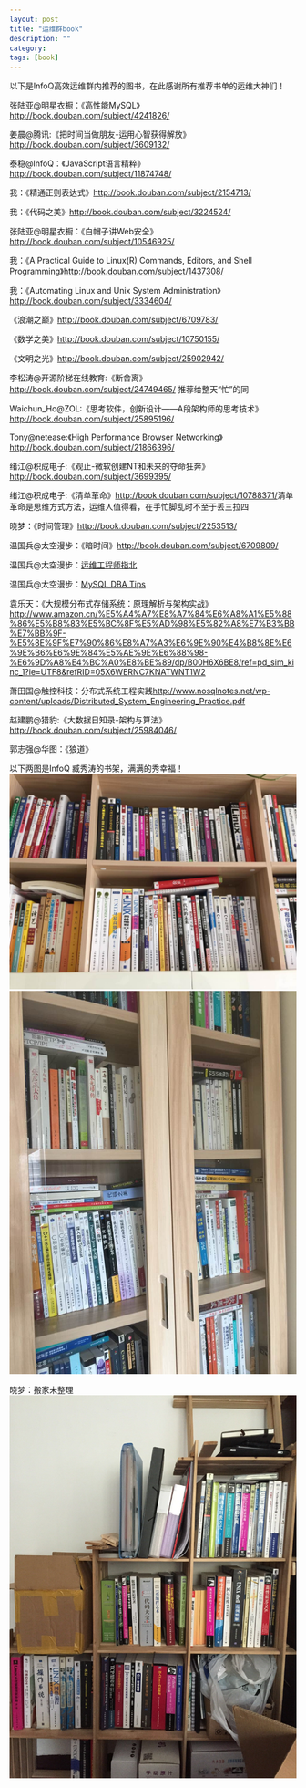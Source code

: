 ```yaml
---
layout: post
title: "运维群book"
description: ""
category: 
tags: [book]
---
```



以下是InfoQ高效运维群内推荐的图书，在此感谢所有推荐书单的运维大神们！

张陆亚@明星衣橱：《高性能MySQL》<http://book.douban.com/subject/4241826/>

姜晨@腾讯:《把时间当做朋友-运用心智获得解放》<http://book.douban.com/subject/3609132/>

泰稳@InfoQ：《JavaScript语言精粹》<http://book.douban.com/subject/11874748/>

我：《精通正则表达式》<http://book.douban.com/subject/2154713/>

我：《代码之美》<http://book.douban.com/subject/3224524/>

张陆亚@明星衣橱：《白帽子讲Web安全》<http://book.douban.com/subject/10546925/>

我：《A Practical Guide to Linux(R) Commands, Editors, and Shell Programming》<http://book.douban.com/subject/1437308/>

我：《Automating Linux and Unix System Administration》<http://book.douban.com/subject/3334604/>

《浪潮之巅》<http://book.douban.com/subject/6709783/>

《数学之美》<http://book.douban.com/subject/10750155/>

《文明之光》<http://book.douban.com/subject/25902942/>

李松涛@开源阶梯在线教育:《断舍离》<http://book.douban.com/subject/24749465/> 推荐给整天“忙”的同

Waichun_Ho@ZOL:《思考软件，创新设计——A段架构师的思考技术》<http://book.douban.com/subject/25895196/>

Tony@netease:《High Performance Browser Networking》<http://book.douban.com/subject/21866396/>

绪江@积成电子:《观止-微软创建NT和未来的夺命狂奔》<http://book.douban.com/subject/3699395/>

绪江@积成电子:《清单革命》<http://book.douban.com/subject/10788371/>清单革命是思维方式方法，运维人值得看，在手忙脚乱时不至于丢三拉四

晓梦：《时间管理》<http://book.douban.com/subject/2253513/>

温国兵@太空漫步：《暗时间》<http://book.douban.com/subject/6709809/>

温国兵@太空漫步：[运维工程师指北](http://dbarobin.com/2015/04/14/operation-and-maintenance-engineer-tips/)

温国兵@太空漫步：[MySQL DBA Tips](http://dbarobin.com/2015/04/14/mysql-dba-tips/)

袁乐天：《大规模分布式存储系统：原理解析与架构实战》<http://www.amazon.cn/%E5%A4%A7%E8%A7%84%E6%A8%A1%E5%88%86%E5%B8%83%E5%BC%8F%E5%AD%98%E5%82%A8%E7%B3%BB%E7%BB%9F-%E5%8E%9F%E7%90%86%E8%A7%A3%E6%9E%90%E4%B8%8E%E6%9E%B6%E6%9E%84%E5%AE%9E%E6%88%98-%E6%9D%A8%E4%BC%A0%E8%BE%89/dp/B00H6X6BE8/ref=pd_sim_kinc_1?ie=UTF8&refRID=05X6WERNC7KNATWNT1W2>

萧田国@触控科技：分布式系统工程实践<http://www.nosqlnotes.net/wp-content/uploads/Distributed_System_Engineering_Practice.pdf>

赵建鹏@猎豹:《大数据日知录-架构与算法》<http://book.douban.com/subject/25984046/>

郭志强@华图：《狼道》


以下两图是InfoQ 臧秀涛的书架，满满的秀幸福！
![](/assets/imgs/book1.jpg)
![](/assets/imgs/book2.jpg)

晓梦：搬家未整理
![](/assets/imgs/book3.jpg)

